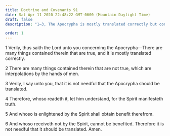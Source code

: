 ```yaml
---
title: Doctrine and Covenants 91
date: Sat Apr 11 2020 22:48:22 GMT-0600 (Mountain Daylight Time)
draft: false
description: "1–3, The Apocrypha is mostly translated correctly but contains many interpolations by the hands of men that are not true; 4–6, It benefits those enlightened by the Spirit."

order: 1
---
```

    
1 Verily, thus saith the Lord unto you concerning the Apocrypha—There are many things contained therein that are true, and it is mostly translated correctly.

2 There are many things contained therein that are not true, which are interpolations by the hands of men.

3 Verily, I say unto you, that it is not needful that the Apocrypha should be translated.

4 Therefore, whoso readeth it, let him understand, for the Spirit manifesteth truth.

5 And whoso is enlightened by the Spirit shall obtain benefit therefrom.

6 And whoso receiveth not by the Spirit, cannot be benefited. Therefore it is not needful that it should be translated. Amen.
